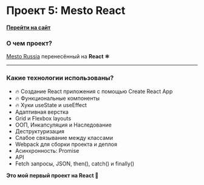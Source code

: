 # Проект 5: Mesto React
**[Перейти на сайт](https://geogeorgeous.github.io/mesto/)**


### О чем проект?

[Mesto Russia](https://github.com/GeoGeorgeous/mesto) перенесённый на **React ⚛**
_________________

### Какие технологии использованы?
* 🔥 Создание React приложения с помощью Create React App
* 🔥 Функциональные компоненты
* 🔥 Хуки useState и useEffect
* Адаптивная верстка
* Grid и Flexbox layouts
* ООП, Инкапсуляция и Наследование
* Деструктуризация
* Слабое связывание между классами
* Webpack для сборки проекта и деплоя
* Асинхронность: Promise
* API
* Fetch запросы, JSON, then(), catch() и finally()

**Это мой первый проект на React 🖤**
